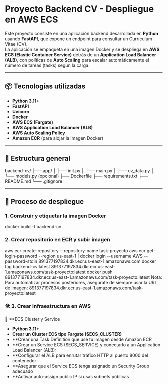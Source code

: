 # Proyecto Backend CV - Despliegue en AWS ECS

Este proyecto consiste en una aplicación backend desarrollada en **Python** usando **FastAPI**, que expone un endpoint para consultar un Currículum Vitae (CV).  
La aplicación se empaqueta en una imagen Docker y se despliega en **AWS ECS (Elastic Container Service)** detrás de un **Application Load Balancer (ALB)**, con políticas de **Auto Scaling** para escalar automáticamente el número de tareas (tasks) según la carga.

---

## 📦 Tecnologías utilizadas

- **Python 3.11+**
- **FastAPI**
- **Uvicorn**
- **Docker**
- **AWS ECS (Fargate)**
- **AWS Application Load Balancer (ALB)**
- **AWS Auto Scaling Policy**
- **Amazon ECR** (para alojar la imagen Docker)

---

## 🚀 Estructura general

backend-cv/ 
├── app/ 
│ ├── init.py 
│ ├── main.py 
│ ├── cv_data.py 
│ └── models.py (opcional) 
├── Dockerfile 
├── requirements.txt 
├── README.md 
└── .gitignore

---

## 🐳 Proceso de despliegue

### 1. Construir y etiquetar la imagen Docker

docker build -t backend-cv .

### 2. Crear repositorio en ECR y subir imagen

aws ecr create-repository --repository-name task-proyecto
aws ecr get-login-password --region us-east-1 | docker login --username AWS --password-stdin 891377197834.dkr.ecr.us-east-1.amazonaws.com
docker tag backend-cv:latest 891377197834.dkr.ecr.us-east-1.amazonaws.com/task-proyecto:latest
docker push 891377197834.dkr.ecr.us-east-1.amazonaws.com/task-proyecto:latest
Nota: Para automatizar procesos posteriores, asegúrate de siempre usar la URL de imagen:
891377197834.dkr.ecr.us-east-1.amazonaws.com/task-proyecto:latest

### 🛠️ 3. Crear infraestructura en AWS

🔹 **ECS Cluster y Service
- **Python 3.11+**
- **Crear un Cluster ECS tipo Fargate ($ECS_CLUSTER)**
- **Crear una Task Definition que use tu imagen desde Amazon ECR
- **Crear un Service ECS ($ECS_SERVICE) y conectarlo a un Application Load Balancer (ALB):
-  **Configurar el ALB para enrutar tráfico HTTP al puerto 8000 del contenedor
-  **Asegurar que el Service ECS tenga asignado un Security Group adecuado
-  **Activar auto-assign public IP si usas subnets públicas



